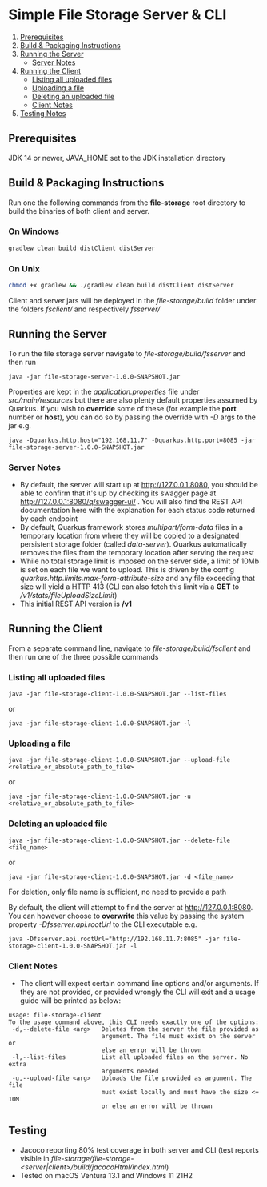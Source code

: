 # Simple File Storage Server & CLI

1. [Prerequisites](#Prerequisites)
2. [Build & Packaging Instructions](#Build-&-Packaging-Instructions)
3. [Running the Server](#Running-the-Server)
   * [Server Notes](#Server-Notes)
4. [Running the Client](#Running-the-Client)
    * [Listing all uploaded files](#Listing-all-uploaded-files)
    * [Uploading a file](#Uploading-a-file)
    * [Deleting an uploaded file](#Deleting-an-uploaded-file)
    * [Client Notes](#Client-Notes)
5. [Testing Notes](#Testing)

## Prerequisites 
JDK 14 or newer, JAVA_HOME set to the JDK installation directory

## Build & Packaging Instructions

Run one the following commands from the **file-storage** root directory to build the binaries of both client and server.

### On Windows
```bat
gradlew clean build distClient distServer
```

### On Unix
```bash
chmod +x gradlew && ./gradlew clean build distClient distServer
```

Client and server jars will be deployed in the _file-storage/build_ folder under the folders _fsclient/_ and 
respectively _fsserver/_ 

## Running the Server

To run the file storage server navigate to *file-storage/build/fsserver* and then run
```shell script
java -jar file-storage-server-1.0.0-SNAPSHOT.jar
```
Properties are kept in the _application.properties_ file under _src/main/resources_ but there are also plenty
default properties assumed by Quarkus. If you wish to **override** some of these (for example the **port** number or **host**), you can do
so by passing the override with _-D_ args to the jar e.g.
```shell script
java -Dquarkus.http.host="192.168.11.7" -Dquarkus.http.port=8085 -jar file-storage-server-1.0.0-SNAPSHOT.jar
```

### Server Notes

- By default, the server will start up at http://127.0.0.1:8080, you should be able to confirm that it's up by checking 
its swagger page at http://127.0.0.1:8080/q/swagger-ui/ . You will also find the REST API documentation here with 
the explanation for each status code returned by each endpoint
- By default, Quarkus framework stores _multipart/form-data_ files in a temporary location from where they will be copied to
a designated persistent storage folder (called _data-server_). Quarkus automatically removes the files from the 
temporary location after serving the request
- While no total storage limit is imposed on the server side, a limit of 10Mb is set on each file we want to upload.
This is driven by the config _quarkus.http.limits.max-form-attribute-size_ and any file exceeding that size will yield
a HTTP 413 (CLI can also fetch this limit via a **GET** to _/v1/stats/fileUploadSizeLimit_)
- This initial REST API version is **/v1** 

## Running the Client

From a separate command line, navigate to *file-storage/build/fsclient* and then run one of the three possible commands

### Listing all uploaded files

```shell script
java -jar file-storage-client-1.0.0-SNAPSHOT.jar --list-files
```
or
```shell script
java -jar file-storage-client-1.0.0-SNAPSHOT.jar -l
```

### Uploading a file

```shell script
java -jar file-storage-client-1.0.0-SNAPSHOT.jar --upload-file <relative_or_absolute_path_to_file>
```
or
```shell script
java -jar file-storage-client-1.0.0-SNAPSHOT.jar -u <relative_or_absolute_path_to_file>
```

### Deleting an uploaded file

```shell script
java -jar file-storage-client-1.0.0-SNAPSHOT.jar --delete-file <file_name>
```
or
```shell script
java -jar file-storage-client-1.0.0-SNAPSHOT.jar -d <file_name>
```

For deletion, only file name is sufficient, no need to provide a path

By default, the client will attempt to find the server at http://127.0.0.1:8080. You can however choose to **overwrite**
  this value by passing the system property _-Dfsserver.api.rootUrl_ to the CLI executable e.g.
```shell script
java -Dfsserver.api.rootUrl="http://192.168.11.7:8085" -jar file-storage-client-1.0.0-SNAPSHOT.jar -l
```

### Client Notes

- The client will expect certain command line options and/or arguments. If they are not provided, or provided wrongly 
the CLI will exit and a usage guide will be printed as below:
```
usage: file-storage-client
To the usage command above, this CLI needs exactly one of the options:
 -d,--delete-file <arg>   Deletes from the server the file provided as
                          argument. The file must exist on the server or
                          else an error will be thrown
 -l,--list-files          List all uploaded files on the server. No extra
                          arguments needed
 -u,--upload-file <arg>   Uploads the file provided as argument. The file
                          must exist locally and must have the size <= 10M
                          or else an error will be thrown
```

## Testing
- Jacoco reporting 80% test coverage in both server and CLI 
(test reports visible in _file-storage/file-storage-<server|client>/build/jacocoHtml/index.html_)
- Tested on macOS Ventura 13.1 and Windows 11 21H2
